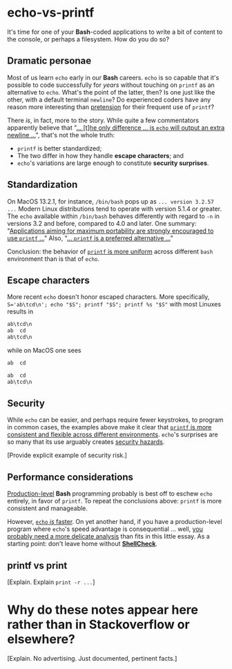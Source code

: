 # echo-vs-printf

It's time for one of your **Bash**-coded applications to write a bit of content to the console, or perhaps a filesystem.  How do you do so?

## Dramatic personae

Most of us learn `echo` early in our **Bash** careers.  `echo` is so capable that it's possible to code successfully for _years_ without touching
on `printf` as an alternative to `echo`.  What's
the point of the latter, then?  Is one just like the other, with a default terminal `newline`?  Do experienced coders have any reason more interesting
than [pretension](https://softwareengineering.stackexchange.com/questions/64416/do-programmers-sometimes-intentionally-over-complicate-code) for their frequent use of `printf`?

There _is_, in fact, more to the story.  While quite a few commentators apparently believe that "[... [t]he only difference ... is `echo` will
output an extra newline
...](https://unix.stackexchange.com/questions/58310/difference-between-printf-and-echo-in-bash#:~:text=Both%20echo%20and%20printf%20are%20built-in%20commands%20%28printf,gives%20a%20non-zero%20exit%20status%20code%20upon%20failure.)",
that's not the whole truth:
* `printf` is better standardized;
* The two differ in how they handle **escape characters**; and
* `echo`'s variations are large enough to constitute **security surprises**.

## Standardization

On MacOS 13.2.1, for instance, `/bin/bash` pops up as `... version 3.2.57 ...`  Modern Linux distributions tend to operate with version 5.1.4 or greater.  The `echo` available within `/bin/bash` behaves differently with regard to `-n` in versions 3.2 and before, compared to 4.0 and later.  One summary:  "[Applications aiming for maximum portability are strongly encouraged to use `printf` ...](https://nixdoc.net/man-pages/freebsd/man8/man1/echo.1.html)"
Also, "[... `printf` is a preferred alternative ...](https://www.man7.org/linux/man-pages/man1/echo.1.html)"

Conclusion:  the behavior of [`printf` is more uniform](https://www.in-ulm.de/~mascheck/various/echo+printf/)
across different `bash` environment than is that of `echo`.

## Escape characters

More recent `echo` doesn't honor escaped characters.  More specifically, `S='ab\tcd\n'; echo "$S"; printf "$S"; printf %s "$S"` with most Linuxes results in
```bash
ab\tcd\n
ab	cd
ab\tcd\n
```

while on MacOS one sees
```bash
ab	cd

ab	cd
ab\tcd\n
```

## Security

While `echo` can be easier, and perhaps require fewer keystrokes, to program in common cases, the examples above make it clear that [`printf` is
more consistent and flexible across different environments](https://www.in-ulm.de/~mascheck/various/echo+printf/).  `echo`'s surprises are so
many that its use arguably creates [security hazards](https://mywiki.wooledge.org/BashPitfalls#echo_.24foo).

[Provide explicit example of security risk.]

## Performance considerations

[Production-level](https://stackoverflow.com/questions/3908038/what-is-production-level-code) **Bash** programming probably is best off to eschew `echo` entirely, in favor of `printf`.  To repeat the conclusions above:
`printf` is more consistent and manageable.

However, [`echo` _is_ faster](https://unix.stackexchange.com/questions/65803/why-is-printf-better-than-echo/159115#159115).  On yet another hand,
if you have a production-level program where `echo`'s speed advantage is consequential ... well,
[you probably need a more delicate analysis](https://unix.stackexchange.com/questions/297792/how-complex-can-a-program-be-written-in-pure-bash)
than fits in this little essay.  As a starting point:  don't leave home without [**ShellCheck**](https://www.shellcheck.net/).

## printf vs print

[Explain.  Explain `print -r ...`]

# Why do these notes appear here rather than in Stackoverflow or elsewhere?

[Explain.  No advertising.  Just documented, pertinent facts.]
